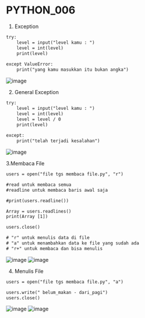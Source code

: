 # PYTHON_006

1. Exception

```y
try:
    level = input("level kamu : ")
    level = int(level)
    print(level)
    
except ValueError:
    print("yang kamu masukkan itu bukan angka")
```
![image](https://user-images.githubusercontent.com/93015185/141060283-22d29264-391f-4faf-861b-65169ae4fffa.png)

2. General Exception

```y
try:
    level = input("level kamu : ")
    level = int(level)
    level = level / 0
    print(level)
    
except:
    print("telah terjadi kesalahan")
```
![image](https://user-images.githubusercontent.com/93015185/141060707-68676ce4-42d9-41d1-adaf-278e7b6d950c.png)

3.Membaca File

```y
users = open("file tgs membaca file.py", "r")

#read untuk membaca semua
#readline untuk membaca baris awal saja

#print(users.readline())

Array = users.readlines()
print(Array [1])

users.close()

# "r" untuk menulis data di file
# "a" untuk menambahkan data ke file yang sudah ada
# "r+" untuk membaca dan bisa menulis
```

![image](https://user-images.githubusercontent.com/93015185/141061731-1d2fff0b-d33c-4829-ab5d-4f5dcd18b8bb.png)
![image](https://user-images.githubusercontent.com/93015185/141062070-c676be25-f842-40fe-9d2e-6a910d6d4e5d.png)


4. Menulis File

```y
users = open("file tgs membaca file.py", "a")

users.write(" belum_makan - dari_pagi")
users.close()
```
![image](https://user-images.githubusercontent.com/93015185/141062013-6610fcd6-704c-438d-ac0c-1427272c0b7a.png)
![image](https://user-images.githubusercontent.com/93015185/141062034-e2d11625-2885-4211-8596-a9114a39d259.png)
